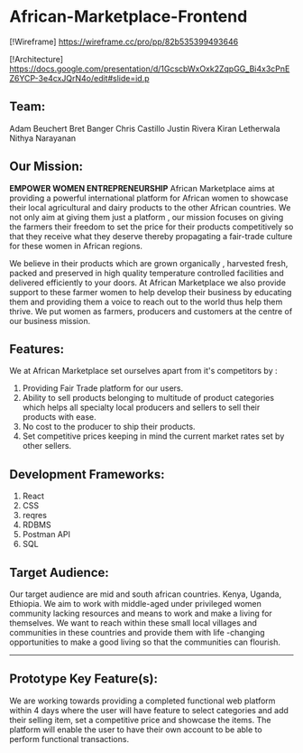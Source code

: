 # African-Marketplace-Frontend
[!Wireframe]
https://wireframe.cc/pro/pp/82b535399493646

[!Architecture]
https://docs.google.com/presentation/d/1GcscbWxOxk2ZqpGG_Bi4x3cPnEZ6YCP-3e4cxJQrN4o/edit#slide=id.p

## **Team:**
Adam Beuchert
Bret Banger
Chris Castillo
Justin Rivera
Kiran Letherwala
Nithya Narayanan

## **Our Mission:**

**EMPOWER WOMEN ENTREPRENEURSHIP**
African Marketplace aims at providing a powerful international platform for African women to showcase their local agricultural and dairy products to the other African countries. We not only aim at giving them just a platform , our mission focuses on giving the farmers their freedom to set the price for their products competitively so that they receive what they deserve thereby propagating a fair-trade culture for these women in African regions. 

We believe in their products which are grown organically , harvested fresh, packed and preserved in high quality temperature controlled facilities and delivered efficiently to your doors. At African Marketplace we also provide support to these farmer women to help develop their business by educating them and providing them a voice to reach out to the world thus help them thrive. We put women as farmers, producers and customers at the centre of our business mission. 

## **Features:**
We at African Marketplace set ourselves apart from it's competitors by :

1. Providing Fair Trade platform for our users.
2. Ability to sell products belonging to multitude of product categories which helps all specialty local producers and sellers to sell their products with ease. 
3. No cost to the producer to ship their products. 
4. Set competitive prices keeping in mind the current market rates set by other sellers.

## **Development Frameworks:**
1. React
2. CSS
3. reqres
4. RDBMS
5. Postman API
6. SQL


## **Target Audience:**

Our target audience are mid and south african countries. Kenya, Uganda, Ethiopia. We aim to work with middle-aged under privileged women community lacking resources and means to work and make a living for themselves. We want to reach within these small local villages and communities in these countries and provide them with life -changing opportunities to make a good living so that the communities can flourish. 

---

## **Prototype Key Feature(s):**

We are working towards providing a completed functional web platform within 4 days where the user will have feature to select categories and add their selling item, set a competitive price and showcase the items. The platform will enable the user to have their own account to be able to perform functional transactions. 


